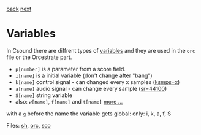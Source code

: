 [back](topics.md) [next](#)

# Variables

In Csound there are diffrent types of [variables](http://www.csounds.com/manual/html/OrchKvar.html)
and they are used in the `orc` file or the Orcestrate part.

* `p[number]` is a parameter from a score field.
* `i[name]` is a initial variable (don't change after "bang")
* `k[name]` control signal - can changed every x samples ([ksmps=x](http://www.csounds.com/manual/html/ksmps.html))
* `a[name]` audio signal - can change every sample ([sr=44100](http://www.csounds.com/manual/html/sr.html))
* `S[name]` string variable
* also: `w[name]`, `f[name]` and `t[name]` [more ...](http://www.csounds.com/manual/html/OrchKvar.html)

with a `g` before the name the variable gets global: only: i, k, a, f, S

Files: [sh](000_vars.sh), [orc](000_vars.orc), [sco](000_vars.sco)
